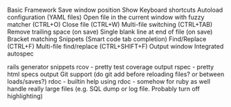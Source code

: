 Basic Framework
Save window position
Show Keyboard shortcuts
Autoload configuration (YAML files)
Open file in the current window with fuzzy matcher (CTRL+O)
Close file (CTRL+W)
Multi-file switching (CTRL+TAB)
Remove trailing space (on save)
Single blank line at end of file (on save)
Bracket matching
Snippets (Smart code tab completion)
Find/Replace (CTRL+F)
Multi-file find/replace (CTRL+SHIFT+F)
Output window
Integrated autospec

rails generator snippets
rcov - pretty test coverage output
rspec - pretty html specs output
Git support (do git add before reloading files? or between loads/saves?)
rdoc - builtin help using rdoc - somehow for ruby as well
handle really large files (e.g. SQL dump or log file. Probably turn off highlighting)

